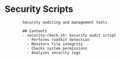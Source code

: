 # Security Scripts

            Security auditing and management tools.

            ## Contents
            - security-check.sh: Security audit script
              - Performs rootkit detection
              - Monitors file integrity
              - Checks system permissions
              - Analyzes security logs
